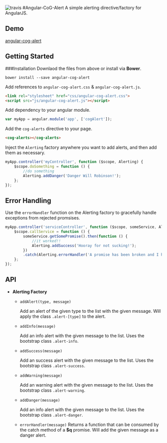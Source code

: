 ![travis](https://travis-ci.org/bodiddlie/angular-cog-alert.svg?branch=master)
#Angular-CoG-Alert
A simple alerting directive/factory for AngularJS.

Demo
-----------
[angular-cog-alert](http://bodiddlie.github.io/angular-cog-alert)

Getting Started
-----------

###Installation
Downlaod the files from above or install via **Bower**.
```
bower install --save angular-cog-alert
```

Add references to `angular-cog-alert.css` &amp;  `angular-cog-alert.js`.
```html
<link rel="stylesheet" href="css/angular-cog-alert.css">
<script src="js/angular-cog-alert.js"></script>
```

Add dependency to your angular module.
```javascript
var myApp = angular.module('app', ['cogAlert']);
```

Add the `cog-alerts` directive to your page.
```html
<cog-alerts></cog-alerts>
```

Inject the `Alerting` factory anywhere you want to add alerts, and then add them as necessary.
```javascript
myApp.controller('myController', function ($scope, Alerting) {
    $scope.doSomething = function () {
        //do something
        Alerting.addDanger('Danger Will Robinson!');
    };
});
```

Error Handling
---------

Use the `errorHandler` function on the Alerting factory to gracefully handle exceptions from rejected promsises.
```javascript
myApp.controller('serviceController', function ($scope, someService, Alerting) {
    $scope.callService = function () {
        someService.getSomePromise().then(function () {
            //it worked!!
            Alerting.addSuccess('Hooray for not sucking!');
        })
        .catch(Alerting.errorHandler('A promise has been broken and I have died a little inside.'));
    };
});
```

API
---------
+ **Alerting Factory**
  + `addAlert(type, message)`

    Add an alert of the given type to the list with the given message. Will apply the class `.alert-[type]` to the alert.
  + `addInfo(message)`

    Add an info alert with the given message to the list. Uses the bootstrap class `.alert-info`.
  + `addSuccess(message)`

    Add an success alert with the given message to the list. Uses the bootstrap class `.alert-success`.
  + `addWarning(message)`

    Add an warning alert with the given message to the list. Uses the bootstrap class `.alert-warning`.
  + `addDanger(message)`

    Add an info alert with the given message to the list. Uses the bootstrap class `.alert-danger`.
  + `errorHandler(message)`
    Returns a function that can be consumed by the catch method of a **$q** promise. Will add the given message as a danger alert.

